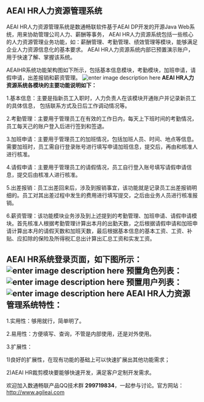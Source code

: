 **AEAI HR人力资源管理系统**
-------------
AEAI HR人力资源管理系统是数通畅联软件基于AEAI DP开发的开源Java Web系统，用来协助管理公司人力、薪酬等事务， AEAI HR人力资源系统包括一些核心的人力资源管理业务功能，如：薪酬管理、考勤管理、绩效管理等模块，能够满足企业人力资源信息化的基本要求。 AEAI HR人力资源系统内部已预置演示账户，用于快速了解、掌握该系统。

AEAIHR系统功能架构图如下所示，包括基本信息模块，考勤模块，加班申请，请假申请，出差报销和薪资管理。
![enter image description here](http://www.agileai.com/HotServer/reponsitory/images/oschina/hr.png)
**AEAI HR人力资源系统各模块的主要功能说明如下：**

1.基本信息：主要是指新员工入职时，人力负责人在该模块开通账户并记录新员工的具体信息， 包括联系方式及日后工作调动情况等。

2.考勤管理：主要用于管理员工在有效的工作日内，每天上下班时间的考勤情况，员工每天己的账户登入后进行签到和签退。

3.加班申请：主要用于管理员工的加班情况，包括加班人员、时间、地点等信息。需要加班时，员工需自行登录账号进行填写申请加班信息，提交后，再由和核准人进行核准。

4.请假申请：主要用于管理员工的请假情况，员工自行登入账号填写请假申请信息，提交后由核准人进行核准。

5.出差报销：员工出差回来后，涉及到报销事宜，该功能就是记录员工出差报销明细的。员工对其出差过程中发生的费用进行填写提交，之后由业务人员进行核准报销。

6.薪资管理：该功能模块业务涉及到上述提到的考勤管理、加班申请、请假申请模块。首先核准人根据考勤管理计算出本月的出勤天数，之后根据请假申请和加班申请计算出本月的请假天数和加班天数，最后根据基本信息的基本工资、工资、补贴、应扣除的保险及所得税汇总出计算出汇总工资和实发工资。

**AEAI HR系统登录页面，如下图所示：**
![enter image description here](http://www.agileai.com/HotServer/reponsitory/images/oschina/login.png)
**预置角色列表：**
![enter image description here](http://www.agileai.com/HotServer/reponsitory/images/oschina/actor%20.png)
**预置用户列表：**
![enter image description here](http://www.agileai.com/HotServer/reponsitory/images/oschina/actors.png)
**AEAI HR人力资源管理系统特性：**
-------------
1.实用性：够用就行，简单明了。

2.易用性：方便填写、查询，不管是内部使用，还是对外使用。

3.扩展性：

1)良好的扩展性，在现有功能的基础上可以快速扩展出其他功能需求；

2)AEAI HR裁剪模块要能够快速开发，满足客户定制开发需求。

欢迎加入数通畅联产品QQ技术群 **299719834**，一起参与讨论。官方网站：http://www.agileai.com